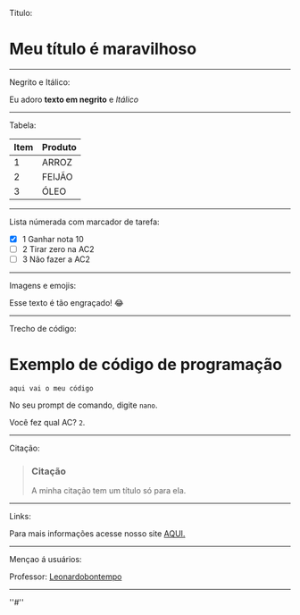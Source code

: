 
Titulo:
# Meu título é maravilhoso

------------------------------



Negrito e Itálico:

Eu adoro **texto em negrito** e _Itálico_


-------------------------------

Tabela:

| Item        | Produto  |
| ----------- | ----------- |
| 1           | ARROZ    |
| 2           | FEIJÃO
| 3           | ÓLEO      | 

------------------------------

Lista númerada com marcador de tarefa:

-  [x] 1 Ganhar nota 10
-  [ ] 2 Tirar zero na AC2
-  [ ] 3 Não fazer a AC2

------------------------------


Imagens e emojis:

Esse texto é tão engraçado! :joy:

------------------------------
Trecho de código:

# Exemplo de código de programação 
```` aqui vai o meu código ````

No seu prompt de comando, digite `nano`.

Você fez qual AC?  `2`.

------------------------------



Citação:

> ### Citação ###
> A minha citação tem um título só para ela.


----------------------------------------



Links:

Para mais informações acesse nosso site [AQUI.](https://markdown.net.br)

------------------------------

Mençao á usuários:


Professor: [Leonardobontempo](https://github.com/leonardobontempo)

------------------------------

''#''


